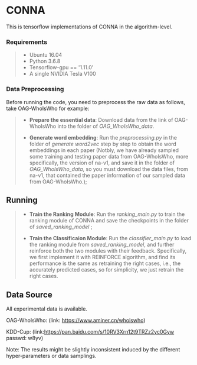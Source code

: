 # CONNA

This is tensorflow implementations of CONNA in the algorithm-level.





### Requirements

>- Ubuntu 16.04
>- Python 3.6.8
>- Tensorflow-gpu == '1.11.0'
>- A single NVIDIA Tesla V100





### Data Preprocessing

Before running the code, you need to  preprocess the raw data as follows, take OAG-WhoIsWho for example:

>+ **Prepare the essential data**: Download data from the link of OAG-WhoIsWho into the folder of *OAG_WhoIsWho_data*.
>
>
>
>+ **Generate word embedding**:  Run the *preprocessing.py* in the folder of *generate word2vec* step by step to obtain the word embeddings in each paper (Notbly, we have already sampled some training and testing paper data from OAG-WhoIsWho, more specifically, the version of na-v1,  and save it in the folder of *OAG_WhoIsWho_data*, so you must download the data files, from na-v1, that contained the paper information of our sampled data from OAG-WhoIsWho.);
>





## Running

>+ **Train the Ranking Module**: Run the *ranking_main.py* to train the ranking module of CONNA and save the checkpoints in the folder of *saved_ranking_model* ; 
>
> 
>
>+ **Train the Classificaion Module**: Run the *classifier_main.py* to load the ranking module from *saved_ranking_model*, and further reinforce both the two modules with their feedback. Specifically,  we first implement it with REINFORCE algorithm, and find its performance is the same as retraining the right cases, i.e., the accurately predicted cases, so for simplicity, we just retrain the right cases.







## Data Source

All experimental data is available.

OAG-WhoIsWho: (link: https://www.aminer.cn/whoiswho)

KDD-Cup: (link:https://pan.baidu.com/s/10RV3Xrn12t9TRZz2yc0Gyw  passwd: w8yv)

Note: The results might be slightly inconsistent induced by the different hyper-parameters or data samplings.

